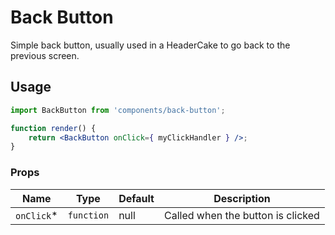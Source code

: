 # Back Button

Simple back button, usually used in a HeaderCake to go back to the previous screen.

## Usage

```jsx
import BackButton from 'components/back-button';

function render() {
	return <BackButton onClick={ myClickHandler } />;
}
```

### Props

| Name        | Type       | Default | Description                       |
| ----------- | ---------- | ------- | --------------------------------- |
| `onClick`\* | `function` | null    | Called when the button is clicked |

